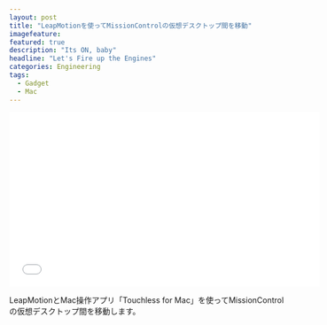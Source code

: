 ```yaml
---
layout: post
title: "LeapMotionを使ってMissionControlの仮想デスクトップ間を移動"
imagefeature: 
featured: true
description: "Its ON, baby"
headline: "Let's Fire up the Engines"
categories: Engineering
tags:
  - Gadget
  - Mac
---
```

<iframe width="560" height="315" src="//www.youtube.com/embed/SxndgtM7Fg0" frameborder="0" allowfullscreen></iframe>

LeapMotionとMac操作アプリ「Touchless for Mac」を使ってMissionControlの仮想デスクトップ間を移動します。
